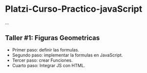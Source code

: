 # Platzi-Curso-Practico-javaScript

...

## Taller #1: Figuras Geometricas

- Primer paso: definir las formulas.
- Segundo paso: implementar la formulas en JavaScript.
- Tercer paso: crear Funciones.
- Cuarto paso: Integrar JS con HTML.
